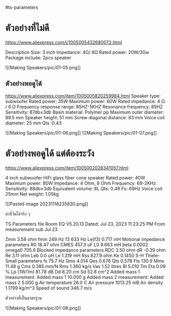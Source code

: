 #ts-parameters
# ตัวอย่างที่ไม่ดี

https://www.aliexpress.com/i/1005005432680072.html

Description
Size: 3 inch
Impedance: 4Ω/ 8Ω
Rated power: 20W/30w
Package include: 2pcs speaker

![[Making Speakers/pic/01-05.png]]


## ตัวอย่างพอดูได้

https://www.aliexpress.com/item/1005005820259984.html
Speaker type: subwoofer
Rated power: 35W
Maximum power: 60W
Rated impedance: 4 Ω / 8 Ω
Frequency response range: 85HZ-5KHZ
Resonance frequency: 85HZ
Sensitivity: 87db±3db
Basin material: Polymer pp
Maximum outer diameter: 89.5 mm
Speaker height: 51 mm
Screw diagonal distance: 83 mm
Voice coil diameter: 25 mm
Qts :0.43

![[Making Speakers/pic/01-06.png]]
![[Making Speakers/pic/01-07.png]]

# ตัวอย่างพอดูได้ แต่ต้องระวัง
https://www.aliexpress.com/item/1005002028341057.html

4 inch subwoofer HiFi glass fiber cone speaker
Rated power: 40W
Maximum power: 80W
Impedance: 4 Ohm, 8 Ohm
Frequency: 69-2KHz
Sensitivity: 88db±3db
Equivalent volume: 8L
Qts: 0.49
Fo: 69Hz
Voice coil: 25mm
Net weight: 1.05kg

![[Pasted image 20231118235830.png]]

ค่าที่วัดได้จริง ๆ

TS Parameters file
Room EQ V5.20.13
Dated: Jul 23, 2023 11:23:25 PM
From measurement sub Jul 23

Zmin 3.58 ohm
fmin 249 Hz
f3 633 Hz
Le(f3) 0.717 mH
Motional impedance parameters
R0 18.47 ohm
CMES 457.3 uF
L0 9.663 mH
beta 0.0002 
omega0 705.6 
Blocked impedance parameters
RDC 3.50 ohm
dR -0.39 ohm
Re 3.11 ohm
Leb 0.0 uH
Le 1.319 mH
Rss 627.9 ohm
Ke 0.1450 S-H
Thiele-Small parameters
fs 75.7 Hz
Qms 4.014
Qes 0.676
Qts 0.578
Fts 130.9
Mms 11.48 g
Cms 0.385 mm/N
Rms 1.360 kg/s
Vas 1.52 litres
Bl 5.010 Tm
Eta 0.09 %
Lp (1W/1m) 81.78 dB
Dd 8.20 cm
Sd 52.8 cm^2
Added mass 1 measurement: 
Added mass 1 10.000 g
Added mass 2 measurement: 
Added mass 2 5.000 g
Air temperature 26.0 C
Air pressure 1013.25 mB
Air density 1.1799 kg/m^3
Speed of sound 346.7 m/s

ตัวอย่างที่เป็นมาตรฐาน

![[Making Speakers/pic/01-08.png]]



